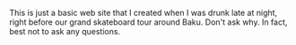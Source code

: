 This is just a basic web site that I created when I was drunk late at night, right before our grand skateboard tour around Baku. Don't ask why. In fact, best not to ask any questions. 
